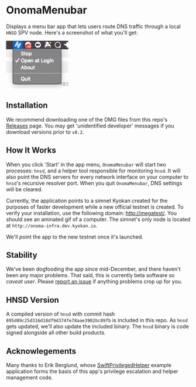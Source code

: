# OnomaMenubar

Displays a menu bar app that lets users route DNS traffic through a local `HNSD` SPV node. Here's a screenshot of what you'll get:

![screenshot](./docs/screenshot.png)

## Installation

We recommend downloading one of the DMG files from this repo's [Releases](https://github.com/kyokan/OnomaMenubar/releases) page. You may get 'unidentified developer' messages if you download versions prior to `v0.2`.

## How It Works

When you click 'Start' in the app menu, `OnomaMenubar` will start two processes: `hnsd`, and a helper tool responsible for monitoring `hnsd`. It will also point the DNS servers for every network interface on your computer to `hnsd`'s recursive resolver port. When you quit `OnomaMenubar`, DNS settings will be cleared.

Currently, the application points to a simnet Kyokan created for the purposes of faster development while a new official testnet is created. To verify your installation, use the following domain: [http://megatest/](http://megatest/). You should see an aminated gif of a computer. The simnet's only node is located at `http://onoma-infra.dev.kyokan.io`.

We'll point the app to the new testnet once it's launched.

## Stability

We've been dogfooding the app since mid-December, and there haven't been any major problems. That said, this is currently beta software so *caveat user*. Please [report an issue](https://github.com/kyokan/OnomaMenubar/issues) if anything problems crop up for you.

## HNSD Version

A compiled version of `hnsd` with commit hash `895d89c25d316d18df9d374fe78aae3902bc89fb` is included in this repo. As `hnsd` gets updated, we'll also update the included binary. The `hnsd` binary is code signed alongside all other build products.

## Acknowlegements

Many thanks to Erik Berglund, whose [SwiftPrivilegedHelper](https://github.com/erikberglund/SwiftPrivilegedHelper) example application forms the basis of this app's privilege escalation and helper management code.